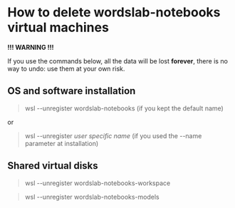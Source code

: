 # How to delete wordslab-notebooks virtual machines

**!!! WARNING !!!**

If you use the commands below, all the data will be lost **forever**, there is no way to undo: use them at your own risk.

## OS and software installation

> wsl --unregister wordslab-notebooks (if you kept the default name)

or

> wsl --unregister *user specific name* (if you used the --name parameter at installation)

## Shared virtual disks

> wsl --unregister wordslab-notebooks-workspace

> wsl --unregister wordslab-notebooks-models
